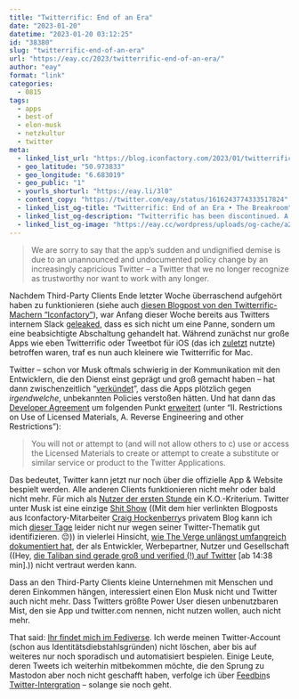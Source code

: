 ```yaml
---
title: "Twitterrific: End of an Era"
date: "2023-01-20"
datetime: "2023-01-20 03:12:25"
id: "38380"
slug: "twitterrific-end-of-an-era"
url: "https://eay.cc/2023/twitterrific-end-of-an-era/"
author: "eay"
format: "link"
categories:
  - 0815
tags:
  - apps
  - best-of
  - elon-musk
  - netzkultur
  - twitter
meta:
  - linked_list_url: "https://blog.iconfactory.com/2023/01/twitterrific-end-of-an-era/"
  - geo_latitude: "50.973833"
  - geo_longitude: "6.683019"
  - geo_public: "1"
  - yourls_shorturl: "https://eay.li/3l0"
  - content_copy: "https://twitter.com/eay/status/1616243774333517824"
  - linked_list_og-title: "Twitterrific: End of an Era • The Breakroom"
  - linked_list_og-description: "Twitterrific has been discontinued. A sentence that none of us wanted to write, but have long felt would need to be written someday. We didn’t expect to be writing it so soon, though, and certainly not without having had time to notify you that it was coming. We are sorry to say that the app’..."
  - linked_list_og-image: "https://eay.cc/wordpress/uploads/og-cache/a243fc8161c7c9c100c3cae2117dce8f.webp"
---
```


> We are sorry to say that the app’s sudden and undignified demise is due to an unannounced and undocumented policy change by an increasingly capricious Twitter – a Twitter that we no longer recognize as trustworthy nor want to work with any longer.

Nachdem Third-Party Clients Ende letzter Woche überraschend aufgehört haben zu funktionieren (siehe auch [diesen Blogpost von den Twitterrific-Machern “Iconfactory”](https://blog.iconfactory.com/2023/01/state-of-the-twitterverse/)), war Anfang dieser Woche bereits aus Twitters internem Slack [geleaked](https://www.heise.de/news/Twitter-Sperre-von-Drittanbieter-Apps-sind-beabsichtigt-7459500.html), dass es sich nicht um eine Panne, sondern um eine beabsichtigte Abschaltung gehandelt hat. Während zunächst nur große Apps wie eben Twitterrific oder Tweetbot für iOS (das ich [zuletzt](https://eay.cc/2021/status-2021-01-26-2241/) nutzte) betroffen waren, traf es nun auch kleinere wie Twitterrific for Mac.

Twitter – schon vor Musk oftmals schwierig in der Kommunikation mit den Entwicklern, die den Dienst einst geprägt und groß gemacht haben – hat dann zwischenzeitlich “[verkündet](https://twitter.com/TwitterDev/status/1615405842735714304)”, dass die Apps plötzlich gegen _irgendwelche_, unbekannten Policies verstoßen hätten. Und hat dann das [Developer Agreement](https://developer.twitter.com/en/developer-terms/agreement) um folgenden Punkt [erweitert](https://www.theverge.com/2023/1/19/23562947/twitter-third-party-client-tweetbot-twitterific-ban-rules) (unter “II. Restrictions on Use of Licensed Materials, A. Reverse Engineering and other Restrictions”):

> You will not or attempt to (and will not allow others to c) use or access the Licensed Materials to create or attempt to create a substitute or similar service or product to the Twitter Applications.

Das bedeutet, Twitter kann jetzt nur noch über die offizielle App & Website bespielt werden. Alle anderen Clients funktionieren nicht mehr oder bald nicht mehr. Für mich als [Nutzer der ersten Stunde](https://eay.cc/2022/16-jahre-twitter/) ein K.O.-Kriterium. Twitter unter Musk ist eine einzige [Shit Show](https://furbo.org/2023/01/15/the-shit-show/) ((Mit dem hier verlinkten Blogposts aus Iconfactory-Mitarbeiter [Craig Hockenberry](https://mastodon.social/@chockenberry)s privatem Blog kann ich mich [dieser Tage](https://eay.cc/2023/status-2023-01-07-2355/) leider nicht nur wegen seiner Twitter-Thematik gut identifizieren. 😔)) in vielerlei Hinsicht, [wie The Verge unlängst umfangreich dokumentiert hat](https://www.theverge.com/23551060/elon-musk-twitter-takeover-layoffs-workplace-salute-emoji), der als Entwickler, Werbepartner, Nutzer und Gesellschaft ((Hey, [die Taliban sind gerade groß und verified (!) auf Twitter](https://anchor.fm/hakendran/episodes/Vogel-zu-verkaufen-e1tk605) \[ab 14:38 min\].)) nicht vertraut werden kann.

Dass an den Third-Party Clients kleine Unternehmen mit Menschen und deren Einkommen hängen, interessiert einen Elon Musk nicht und Twitter auch nicht mehr. Dass Twitters größte Power User diesen unbenutzbaren Mist, den sie App und twitter.com nennen, nicht nutzen wollen, auch nicht mehr.

That said: [Ihr findet mich im Fediverse](https://eay.social/@eay). Ich werde meinen Twitter-Account (schon aus Identitäts­diebstahls­gründen) nicht löschen, aber bis auf weiteres nur noch sporadisch und automatisiert bespielen. Einige Leute, deren Tweets ich weiterhin mitbekommen möchte, die den Sprung zu Mastodon aber noch nicht geschafft haben, verfolge ich über [Feedbin](https://feedbin.com/)s [Twitter-Intergration](https://feedbin.com/blog/2018/01/11/feedbin-is-the-best-way-to-read-twitter/) – solange sie noch geht.
